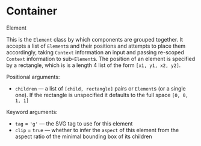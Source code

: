 # Container

<span class="inherit">Element</span>

This is the `Element` class by which components are grouped together. It accepts a list of `Element`s and their positions and attempts to place them accordingly, taking `Context` information an input and passing re-scoped `Context` information to sub-`Element`s. The position of an element is specified by a rectangle, which is is a length 4 list of the form `[x1, y1, x2, y2]`.

Positional arguments:
- `children` — a list of `[child, rectangle]` pairs or `Element`s (or a single one). If the rectangle is unspecified it defaults to the full space `[0, 0, 1, 1]`

Keyword arguments:
- `tag` = `'g'` — the SVG tag to use for this element
- `clip` = `true` — whether to infer the `aspect` of this element from the aspect ratio of the minimal bounding box of its children